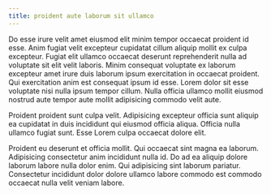 ```yaml
---
title: proident aute laborum sit ullamco
---
```


Do esse irure velit amet eiusmod elit minim tempor occaecat proident id esse. Anim fugiat velit excepteur cupidatat cillum aliquip mollit ex culpa excepteur. Fugiat elit ullamco occaecat deserunt reprehenderit nulla ad voluptate sit elit velit laboris. Minim consequat voluptate ex laborum excepteur amet irure duis laborum ipsum exercitation in occaecat proident. Qui exercitation anim est consequat ipsum id esse. Lorem dolor sit esse voluptate nisi nulla ipsum tempor cillum. Nulla officia ullamco mollit eiusmod nostrud aute tempor aute mollit adipisicing commodo velit aute.

Proident proident sunt culpa velit. Adipisicing excepteur officia sunt aliquip ea cupidatat in duis incididunt qui eiusmod officia aliqua. Officia nulla ullamco fugiat sunt. Esse Lorem culpa occaecat dolore elit.

Proident eu deserunt et officia mollit. Qui occaecat sint magna ea laborum. Adipisicing consectetur anim incididunt nulla id. Do ad ea aliquip dolore laborum labore nulla dolor enim. Qui adipisicing sint laborum pariatur. Consectetur incididunt dolor dolore ullamco labore commodo est commodo occaecat nulla velit veniam labore.